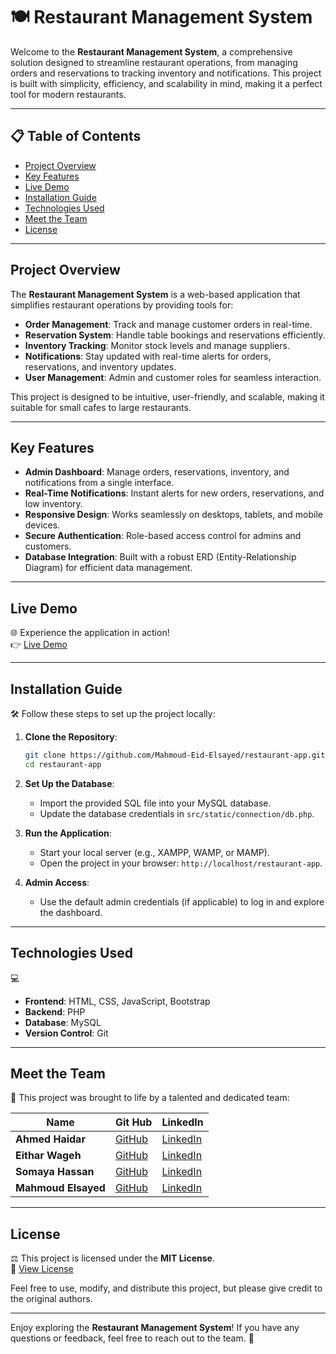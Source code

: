 # 🍽️ Restaurant Management System

Welcome to the **Restaurant Management System**, a comprehensive solution designed to streamline restaurant operations, from managing orders and reservations to tracking inventory and notifications. This project is built with simplicity, efficiency, and scalability in mind, making it a perfect tool for modern restaurants.

---
## 📋 Table of Contents

- [Project Overview](#project-overview)
- [Key Features](#key-features)
- [Live Demo](#live-demo)
- [Installation Guide](#installation-guide)
- [Technologies Used](#technologies-used)
- [Meet the Team](#meet-the-team)
- [License](#license)

---
## Project Overview

The **Restaurant Management System** is a web-based application that simplifies restaurant operations by providing tools for:

- **Order Management**: Track and manage customer orders in real-time.
- **Reservation System**: Handle table bookings and reservations efficiently.
- **Inventory Tracking**: Monitor stock levels and manage suppliers.
- **Notifications**: Stay updated with real-time alerts for orders, reservations, and inventory updates.
- **User Management**: Admin and customer roles for seamless interaction.

This project is designed to be intuitive, user-friendly, and scalable, making it suitable for small cafes to large restaurants.

---
## Key Features

- **Admin Dashboard**: Manage orders, reservations, inventory, and notifications from a single interface.
- **Real-Time Notifications**: Instant alerts for new orders, reservations, and low inventory.
- **Responsive Design**: Works seamlessly on desktops, tablets, and mobile devices.
- **Secure Authentication**: Role-based access control for admins and customers.
- **Database Integration**: Built with a robust ERD (Entity-Relationship Diagram) for efficient data management.

---
## Live Demo
🌐 
Experience the application in action!  
👉 [Live Demo](https://mado007.github.io/)  

---
##  Installation Guide
🛠️
Follow these steps to set up the project locally:

1. **Clone the Repository**:
   ```bash
   git clone https://github.com/Mahmoud-Eid-Elsayed/restaurant-app.git
   cd restaurant-app
   ```

2. **Set Up the Database**:
   - Import the provided SQL file into your MySQL database.
   - Update the database credentials in `src/static/connection/db.php`.

3. **Run the Application**:
   - Start your local server (e.g., XAMPP, WAMP, or MAMP).
   - Open the project in your browser: `http://localhost/restaurant-app`.

4. **Admin Access**:
   - Use the default admin credentials (if applicable) to log in and explore the dashboard.

---
## Technologies Used
💻
- **Frontend**: HTML, CSS, JavaScript, Bootstrap
- **Backend**: PHP
- **Database**: MySQL
- **Version Control**: Git

---
##  Meet the Team
👥
This project was brought to life by a talented and dedicated team:

| Name             | Git Hub                | LinkedIn   |
|------------------|---------------------|--------------------------------------------------------------------------|
| **Ahmed Haidar** | [GitHub ](https://github.com/ahmedhidar)  | [LinkedIn](https://www.linkedin.com/in/ahmed-haidar07/) |
| **Eithar Wageh** | [GitHub](https://github.com/Eithar-Wageh)  | [LinkedIn](https://www.linkedin.com/in/eithar-wageh-37a2152b6/) |
| **Somaya Hassan**| [GitHub](https://github.com/io-somaya) | [LinkedIn](https://www.linkedin.com/in/little-smsm/)|
| **Mahmoud Elsayed**| [GitHub](https://github.com/Mahmoud-Eid-Elsayed)| [LinkedIn](https://www.linkedin.com/in/mahmoud-elsayed/) |

---
## License
⚖️
This project is licensed under the **MIT License**.  
📄 [View License](LICENSE)  

Feel free to use, modify, and distribute this project, but please give credit to the original authors.

---

Enjoy exploring the **Restaurant Management System**! If you have any questions or feedback, feel free to reach out to the team. 🚀
